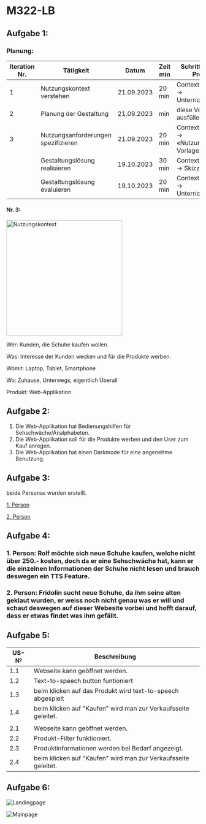 # M322-LB

## Aufgabe 1:
### Planung:
|Iteration Nr.|Tätigkeit|Datum|Zeit min|Schritt aus dem Prozess|
|-------------|---------|-----|--------|-----------------------|
|1|	Nutzungskontext verstehen|	21.09.2023	|20 min|	Contextual Inquiry -> Unterrichtsmaterial|
|2|	Planung der Gestaltung	|21.09.2023|	min	|diese Vorlage ausfüllen|
|3	|Nutzungsanforderungen spezifizieren	|21.09.2023	|20 min|	Contextual Inquiry -> «Nutzungskontext Vorlage»|
||	Gestaltungslösung realisieren|	19.10.2023|	30 min|	Contextual Inquiry -> Skizze|
||	Gestaltungslösung evaluieren|	19.10.2023|	20 min|	Contextual Inquiry -> Unterrichtsmaterial|

#### Nr. 3:

<img width="302" alt="Nutzungskontext" src="https://github.com/xBl0oM/M322-LB/assets/111045598/fe0d48c5-1af6-4d07-b7c0-04bf2c56f1f8">

Wer:      Kunden, die Schuhe kaufen wollen.

Was:      Interesse der Kunden wecken und für die Produkte werben.

Womit:    Laptop, Tablet, Smartphone

Wo:       Zuhause, Unterwegs, eigentlich Überall

Produkt:  Web-Applikation



## Aufgabe 2:
1.	Die Web-Applikation hat Bedienungshilfen für Sehschwäche/Analphabeten.
2.	Die Web-Applikation soll für die Produkte werben und den User zum Kauf anregen.
3.	Die Web-Applikation hat einen Darkmode für eine angenehme Benutzung.

## Aufgabe 3:
beide Personas wurden erstellt.

[1. Person](https://github.com/xBl0oM/M322-LB/blob/b08e04eacfff7ff0d779aba195f713faa9e89192/Persona%201.pptx)

[2. Person](https://github.com/xBl0oM/M322-LB/blob/18db697368ec8ef87590c2d9aaa3d521013a3701/Persona2.pptx)

## Aufgabe 4:

### 1. Person: Rolf möchte sich neue Schuhe kaufen, welche nicht über 250.- kosten, doch da er eine Sehschwäche hat, kann er die einzelnen Informationen der Schuhe nicht lesen und brauch deswegen ein TTS Feature.

### 2. Person: Fridolin sucht neue Schuhe, da ihm seine alten geklaut wurden, er weiss noch nicht genau was er will und schaut deswegen auf dieser Webesite vorbei und hofft darauf, dass er etwas findet was ihm gefällt.

## Aufgabe 5:

| US-№ |      Beschreibung    |
| ---- |   --------------- |
| 1.1    |      Webseite kann geöffnet werden.           |
| 1.2  |   Text-to-speech button funtioniert              |
| 1.3 | beim klicken auf das Produkt wird text-to-speech abgespielt |
| 1.4 | beim klicken auf "Kaufen" wird man zur Verkaufsseite geleitet. |
|||
| 2.1 | Webseite kann geöffnet werden.|
| 2.2 | Produkt-Filter funktioniert.|
| 2.3 | Produktinformationen werden bei Bedarf angezeigt. |
| 2.4 | beim klicken auf "Kaufen" wird man zur Verkaufsseite geleitet. |

## Aufgabe 6:
![Landingpage](https://github.com/xBl0oM/M322-LB/assets/111045600/9c16989c-bbe3-459a-8b4e-f9c2a65f549b)

![Mainpage](https://github.com/xBl0oM/M322-LB/assets/111045600/d58e6b5a-bbb0-4b43-b5a6-be30e30cdffd)


   


